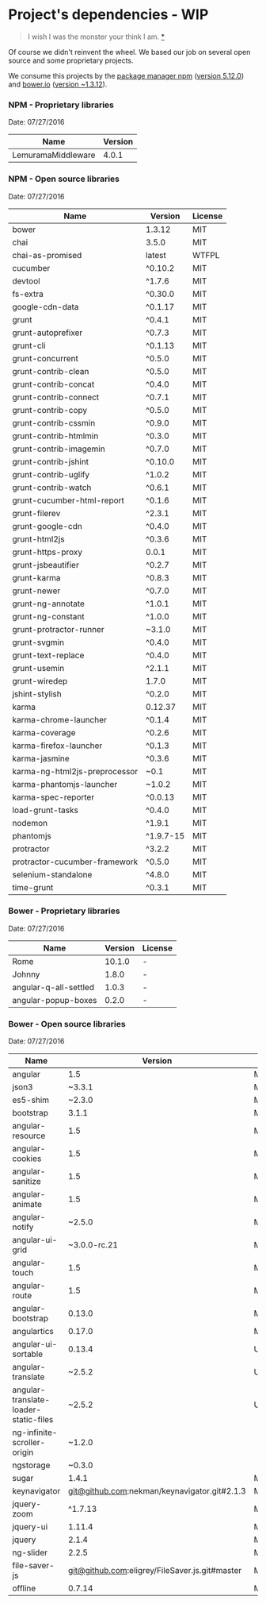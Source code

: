 # Project's dependencies - WIP
> I wish I was the monster your think I am. [*](quotes.md#dependencies)

Of course we didn't reinvent the wheel. We based our job on several open source and some proprietary projects.

We consume this projects by the [package manager npm](https://www.npmjs.com/) ([version 5.12.0](https://github.com/Olapic/LemuramaModsquad/blob/master/.nvmrc)) and [bower.io](https://bower.io/) ([version ~1.3.12](https://github.com/Olapic/LemuramaModsquad/blob/master/package.json#L9)).

### NPM - Proprietary libraries
Date: 07/27/2016

| Name | Version |
|------|---------|
|LemuramaMiddleware|4.0.1|

### NPM - Open source libraries
Date: 07/27/2016

| Name | Version | License |
|------|-----|---------|
|bower| 1.3.12 |MIT|
|chai| 3.5.0 |MIT|
|chai-as-promised| latest | WTFPL|
|cucumber| ^0.10.2 | MIT |
|devtool| ^1.7.6 | MIT |
|fs-extra| ^0.30.0 | MIT |
|google-cdn-data| ^0.1.17 | MIT |
|grunt| ^0.4.1 | MIT |
|grunt-autoprefixer| ^0.7.3 | MIT |
|grunt-cli| ^0.1.13 | MIT |
|grunt-concurrent| ^0.5.0 | MIT |
|grunt-contrib-clean| ^0.5.0 | MIT |
|grunt-contrib-concat| ^0.4.0 | MIT |
|grunt-contrib-connect| ^0.7.1 | MIT |
|grunt-contrib-copy| ^0.5.0 | MIT |
|grunt-contrib-cssmin| ^0.9.0 | MIT |
|grunt-contrib-htmlmin| ^0.3.0 | MIT |
|grunt-contrib-imagemin| ^0.7.0 | MIT |
|grunt-contrib-jshint| ^0.10.0 | MIT |
|grunt-contrib-uglify| ^1.0.2 | MIT |
|grunt-contrib-watch| ^0.6.1 | MIT |
|grunt-cucumber-html-report| ^0.1.6 | MIT |
|grunt-filerev| ^2.3.1 | MIT |
|grunt-google-cdn| ^0.4.0 | MIT |
|grunt-html2js| ^0.3.6 | MIT |
|grunt-https-proxy| 0.0.1 | MIT |
|grunt-jsbeautifier| ^0.2.7 | MIT |
|grunt-karma| ^0.8.3 | MIT |
|grunt-newer| ^0.7.0 | MIT |
|grunt-ng-annotate| ^1.0.1 | MIT |
|grunt-ng-constant| ^1.0.0 | MIT |
|grunt-protractor-runner| ~3.1.0 | MIT |
|grunt-svgmin| ^0.4.0 | MIT |
|grunt-text-replace| ^0.4.0 | MIT |
|grunt-usemin| ^2.1.1 | MIT |
|grunt-wiredep| 1.7.0 | MIT |
|jshint-stylish| ^0.2.0 | MIT |
|karma| 0.12.37 | MIT |
|karma-chrome-launcher| ^0.1.4 | MIT |
|karma-coverage| ^0.2.6 | MIT |
|karma-firefox-launcher| ^0.1.3 | MIT |
|karma-jasmine| ^0.3.6 | MIT |
|karma-ng-html2js-preprocessor| ~0.1 | MIT |
|karma-phantomjs-launcher| ~1.0.2 | MIT |
|karma-spec-reporter| ^0.0.13 | MIT |
|load-grunt-tasks| ^0.4.0 | MIT |
|nodemon| ^1.9.1 | MIT |
|phantomjs| ^1.9.7-15 | MIT |
|protractor| ^3.2.2 | MIT |
|protractor-cucumber-framework| ^0.5.0 | MIT |
|selenium-standalone| ^4.8.0 | MIT |
|time-grunt| ^0.3.1 | MIT |

### Bower - Proprietary libraries
Date: 07/27/2016

| Name | Version | License |
|------|---------|---------|
|Rome|10.1.0| - |
|Johnny|1.8.0| - |
|angular-q-all-settled|1.0.3| - |
|angular-popup-boxes|0.2.0| - |

### Bower - Open source libraries
Date: 07/27/2016

| Name | Version | License |
|------|---------|---------|
|angular| 1.5 | MIT |
|json3| ~3.3.1 | MIT |
|es5-shim| ~2.3.0 | MIT |
|bootstrap| 3.1.1 | MIT |
|angular-resource| 1.5 | MIT |
|angular-cookies| 1.5 | MIT |
|angular-sanitize| 1.5 | MIT |
|angular-animate| 1.5 | MIT |
|angular-notify| ~2.5.0 | MIT |
|angular-ui-grid| ~3.0.0-rc.21 | MIT |
|angular-touch| 1.5 | MIT |
|angular-route| 1.5 | MIT |
|angular-bootstrap| 0.13.0 | MIT |
|angulartics| 0.17.0 | MIT* |
|angular-ui-sortable| 0.13.4 | UNKNOWN |
|angular-translate| ~2.5.2 | UNKNOWN |
|angular-translate-loader-static-files| ~2.5.2 | UNKNOWN |
|ng-infinite-scroller-origin| ~1.2.0 |  |
|ngstorage| ~0.3.0 |  |
|sugar| 1.4.1 | MIT* |
|keynavigator| git@github.com:nekman/keynavigator.git#2.1.3 | MIT* |
|jquery-zoom| ^1.7.13 | MIT |
|jquery-ui| 1.11.4 | MIT |
|jquery| 2.1.4 | MIT |
|ng-slider| 2.2.5 | MIT |
|file-saver-js| git@github.com:eligrey/FileSaver.js.git#master | MIT |
|offline| 0.7.14 | MIT |
